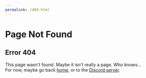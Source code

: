 ```yaml
---
permalink: /404.html
---
```


# Page Not Found
## Error 404

This page wasn't found. Maybe it isn't really a page. Who knows...  
For now, maybe go back [home](/), or to the [Discord server](https://discord.gg/AVGgwbW).
